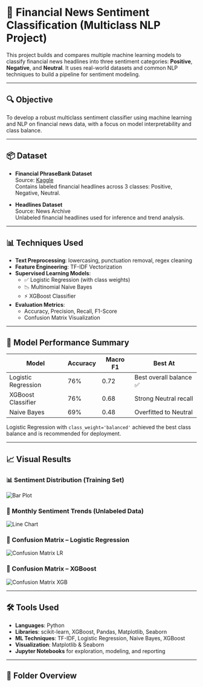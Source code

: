 # 🧠 Financial News Sentiment Classification (Multiclass NLP Project)

This project builds and compares multiple machine learning models to classify financial news headlines into three sentiment categories: **Positive**, **Negative**, and **Neutral**. It uses real-world datasets and common NLP techniques to build a pipeline for sentiment modeling.

---

## 🔍 Objective

To develop a robust multiclass sentiment classifier using machine learning and NLP on financial news data, with a focus on model interpretability and class balance.

---

## 📦 Dataset

- **Financial PhraseBank Dataset**  
  Source: [Kaggle](https://www.kaggle.com/datasets/ankurzing/sentiment-analysis-for-financial-news)  
  Contains labeled financial headlines across 3 classes: Positive, Negative, Neutral.

- **Headlines Dataset**  
  Source: News Archive  
  Unlabeled financial headlines used for inference and trend analysis.

---

## 📊 Techniques Used

- **Text Preprocessing**: lowercasing, punctuation removal, regex cleaning
- **Feature Engineering**: TF-IDF Vectorization
- **Supervised Learning Models**:
  - ✅ Logistic Regression (with class weights)
  - 📉 Multinomial Naive Bayes
  - ⚡ XGBoost Classifier
- **Evaluation Metrics**:
  - Accuracy, Precision, Recall, F1-Score
  - Confusion Matrix Visualization

---

## 🧪 Model Performance Summary

| Model               | Accuracy | Macro F1 | Best At                |
|---------------------|----------|----------|-------------------------|
| Logistic Regression | 76%      | 0.72     | Best overall balance ✅ |
| XGBoost Classifier  | 76%      | 0.68     | Strong Neutral recall   |
| Naive Bayes         | 69%      | 0.48     | Overfitted to Neutral   |

Logistic Regression with `class_weight='balanced'` achieved the best class balance and is recommended for deployment.

---

## 📈 Visual Results

### 📊 Sentiment Distribution (Training Set)
![Bar Plot](outputs/charts/sentiment_distribution_barplot.png)

### 📆 Monthly Sentiment Trends (Unlabeled Data)
![Line Chart](outputs/charts/sentiment_distribution_lineplot.png)

### 🤖 Confusion Matrix – Logistic Regression
![Confusion Matrix LR](outputs/charts/confusion_matrix_lr.png)

### 🤖 Confusion Matrix – XGBoost
![Confusion Matrix XGB](outputs/charts/confusion_matrix_xgb.png)

---

## 🛠️ Tools Used

- **Languages**: Python
- **Libraries**: scikit-learn, XGBoost, Pandas, Matplotlib, Seaborn
- **ML Techniques**: TF-IDF, Logistic Regression, Naive Bayes, XGBoost
- **Visualization**: Matplotlib & Seaborn
- **Jupyter Notebooks** for exploration, modeling, and reporting

---

## 📁 Folder Overview

